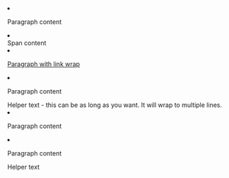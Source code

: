 <li class="touchList-item">
    <div class="ffbox ffbox--touchList-item">
        <div class="ffbox-flex">
            <p>Paragraph content</p>
        </div>
    </div>
</li>
<li class="touchList-item">
    <div class="ffbox ffbox--touchList-item">
        <div class="ffbox-flex">
            <span>Span content</span>
        </div>
    </div>
</li>
<li class="touchList-item">
    <a href="url" class="touchList-item-action">
        <div class="ffbox ffbox--touchList-item">
            <div class="ffbox-flex">
                <p>Paragraph with link wrap</p>
            </div>
        </div>
    </a>
</li>
<li class="touchList-item">
    <div class="ffbox ffbox--touchList-item">
        <div class="ffbox-flex">
            <p>Paragraph content</p>
        </div>
    </div>
    <div class="ffbox">
        <div class="ffbox-flex touchList-helperTextWrap">
            <label id="" for="" class="touchList-helperText">
                Helper text - this can be as long as you want. It will wrap to multiple lines.
            </label>
        </div>
    </div>
</li>
<li class="touchList-item">
    <div class="ffbox ffbox--touchList-item">
        <div class="ffbox-flex">
            <p>Paragraph content</p>
        </div>
    </div>
    <div class="ffbox">
        <div class="ffbox-flex touchList-helperTextWrap">
            <label id="" for="" class="touchList-helperText"></label>
        </div>
    </div>
</li>
<li class="touchList-item">
    <div class="ffbox ffbox--touchList-item">
        <div class="ffbox-flex">
            <p>Paragraph content</p>
        </div>
    </div>
    <div class="ffbox">
        <div class="ffbox-flex touchList-helperTextWrap">
            <label id="" for="" class="touchList-helperText">Helper text</label>
        </div>
    </div>
</li>

